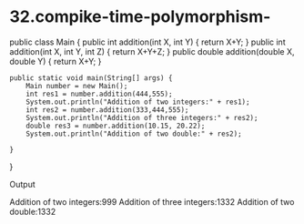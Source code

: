 # 32.compike-time-polymorphism-

public class Main {
    public int addition(int X, int Y) {
        return X+Y;
    }
    public int addition(int X, int Y, int Z) {
        return X+Y+Z;
    }
    public double addition(double X, double Y) {
        return X+Y;
    }

    
    public static void main(String[] args) {
        Main number = new Main();
        int res1 = number.addition(444,555);
        System.out.println("Addition of two integers:" + res1);
        int res2 = number.addition(333,444,555);
        System.out.println("Addition of three integers:" + res2);
        double res3 = number.addition(10.15, 20.22);
        System.out.println("Addition of two double:" + res2);
        
    }
    
}

Output

Addition of two integers:999
Addition of three integers:1332
Addition of two double:1332
